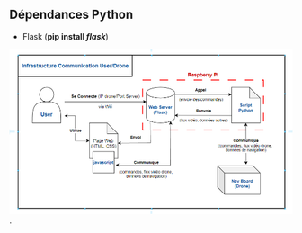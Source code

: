 ## Dépendances Python
- Flask (**pip install *flask***)



![Diagramme Architecture](/info/diag_archi.png).
